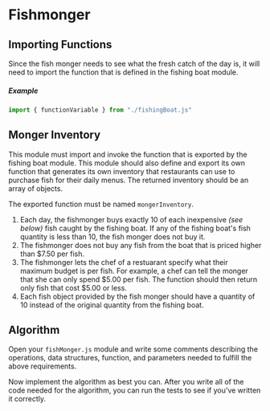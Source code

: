 # Fishmonger

## Importing Functions

Since the fish monger needs to see what the fresh catch of the day is, it will need to import the function that is defined in the fishing boat module.

##### Example

```js
import { functionVariable } from "./fishingBoat.js"
```

## Monger Inventory

This module must import and invoke the function that is exported by the fishing boat module. This module should also define and export its own function that generates its own inventory that restaurants can use to purchase fish for their daily menus. The returned inventory should be an array of objects.

The exported function must be named `mongerInventory`.

1. Each day, the fishmonger buys exactly 10 of each inexpensive _(see below)_ fish caught by the fishing boat. If any of the fishing boat's fish quantity is less than 10, the fish monger does not buy it.
1. The fishmonger does not buy any fish from the boat that is priced higher than $7.50 per fish.
1. The fishmonger lets the chef of a restuarant specify what their maximum budget is per fish. For example, a chef can tell the monger that she can only spend $5.00 per fish. The function should then return only fish that cost $5.00 or less.
1. Each fish object provided by the fish monger should have a quantity of 10 instead of the original quantity from the fishing boat.

## Algorithm

Open your `fishMonger.js` module and write some comments describing the operations, data structures, function, and parameters needed to fulfill the above requirements.

Now implement the algorithm as best you can. After you write all of the code needed for the algorithm, you can run the tests to see if you've written it correctly.